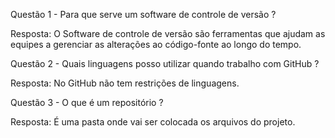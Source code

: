 Questão 1 - Para que serve um software de controle de versão ?

Resposta: O Software de controle de versão são ferramentas que ajudam as 
equipes a gerenciar as alterações ao código-fonte ao longo do tempo.

Questão 2 - Quais linguagens posso utilizar quando trabalho com GitHub ?

Resposta: No GitHub não tem restrições de linguagens.

Questão 3 - O que é um repositório ?

Resposta: É uma pasta onde vai ser colocada os arquivos do projeto.







